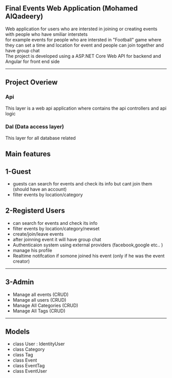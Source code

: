Final Events Web Application (Mohamed AlQadeery) 
----



Web application for users who are intersted in joining or creating events with people who have smiliar interstets  
for example events for people who are intersted in "Football" game where they can set a time and location for event and people can join 
together and have group chat  
The project is developed using  a ASP.NET Core Web API for backend and Angular for front end side 

--------------------------------
Project Overiew
-------

### Api

This layer is a web api application where contains the api controllers and api logic

### Dal (Data access layer)

This layer for all database related 


Main features 
-----------
1-Guest 
---------
- guests can search for events and check its info but cant join them (should have an account)  
- filter events by location/category  

2-Registerd Users 
-----------
- can search for events and check its info  
- filter events by location/category/newset  
- create/join/leave events  
- after joinning event it will have group chat   
- Authenticaion system using external providers (facebook,google etc.. )  
- manage his profile  
- Realtime notifcation if somone joined his event (only if he was the event creator)
-----
3-Admin 
---------------------------
- Manage all events (CRUD)  
- Manage all users (CRUD)  
- Manage All Categories (CRUD)  
- Manage All Tags (CRUD)  


-----------------------------------------
Models 
--------------------------------------
- class User : IdentityUser  
- class Category  
- class Tag  
- class Event  
- class EventTag  
- class EventUser  


